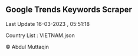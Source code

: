 

## Google Trends Keywords Scraper 
 
Last Update 16-03-2023 , 05:51:18

Country List :
VIETNAM.json



© Abdul Muttaqin 
